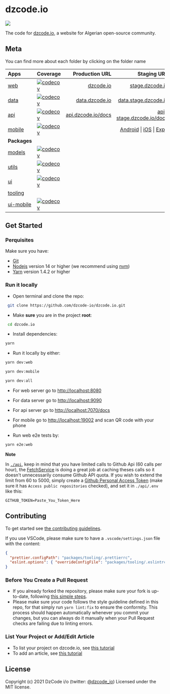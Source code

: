 # dzcode.io

[<img src="http://img.shields.io/badge/Join%20us%20on%20Slack-@dzcode.io-yellow.svg?logo=slack">](https://join.slack.com/t/dzcode/shared_invite/zt-ek9kscb7-m8z_~cBjX79l~uchuABPFQ)

The code for [dzcode.io](https://dzcode.io), a website for Algerian open-source community.

## Meta

You can find more about each folder by clicking on the folder name

| **Apps**                          | **Coverage**                                                                                                                      |                               **Production URL** |                                                                                                                                                                                     **Staging URL** |                                     **Local URL** |
| :-------------------------------- | :-------------------------------------------------------------------------------------------------------------------------------- | -----------------------------------------------: | --------------------------------------------------------------------------------------------------------------------------------------------------------------------------------------------------: | ------------------------------------------------: |
| [web](./web)                      | [![codecov](https://codecov.io/gh/dzcode-io/dzcode.io/graph/badge.svg?flag=web)](https://codecov.io/gh/dzcode-io/dzcode.io)       |                   [dzcode.io](https://dzcode.io) |                                                                                                                                                          [stage.dzcode.io](https://stage.dzcode.io) |           [localhost:8080](http://localhost:8080) |
| [data](./data)                    | [![codecov](https://codecov.io/gh/dzcode-io/dzcode.io/graph/badge.svg?flag=data)](https://codecov.io/gh/dzcode-io/dzcode.io)      |         [data.dzcode.io](https://data.dzcode.io) |                                                                                                                                                [data.stage.dzcode.io](https://data.stage.dzcode.io) |           [localhost:9090](http://localhost:9090) |
| [api](./api)                      | [![codecov](https://codecov.io/gh/dzcode-io/dzcode.io/graph/badge.svg?flag=api)](https://codecov.io/gh/dzcode-io/dzcode.io)       | [api.dzcode.io/docs](https://api.dzcode.io/docs) |                                                                                                                                        [api-stage.dzcode.io/docs](https://api-stage.dzcode.io/docs) | [localhost:7070/docs](http://localhost:7070/docs) |
| [mobile](./mobile)                | [![codecov](https://codecov.io/gh/dzcode-io/dzcode.io/graph/badge.svg?flag=mobile)](https://codecov.io/gh/dzcode-io/dzcode.io)    |                                                  | [Android](https://play.google.com/store/apps/details?id=io.dzcode.mobile) \| [iOS](https://testflight.apple.com/join/XDcfIqdJ) \| [Expo](https://expo.dev/@zakman.dev/dzcode?release-channel=stage) |         [localhost:19002](http://localhost:19002) |
| **Packages**                      |                                                                                                                                   |                                                  |                                                                                                                                                                                                     |                                                   |
| [models](./packages/models)       | [![codecov](https://codecov.io/gh/dzcode-io/dzcode.io/graph/badge.svg?flag=models)](https://codecov.io/gh/dzcode-io/dzcode.io)    |                                                  |                                                                                                                                                                                                     |                                                   |
| [utils](./packages/utils)         | [![codecov](https://codecov.io/gh/dzcode-io/dzcode.io/graph/badge.svg?flag=utils)](https://codecov.io/gh/dzcode-io/dzcode.io)     |                                                  |                                                                                                                                                                                                     |                                                   |
| [ui](./packages/ui)               | [![codecov](https://codecov.io/gh/dzcode-io/dzcode.io/graph/badge.svg?flag=ui)](https://codecov.io/gh/dzcode-io/dzcode.io)        |                                                  |                                                                                                                                                                                                     |                                                   |
| [tooling](./packages/tooling)     |                                                                                                                                   |                                                  |                                                                                                                                                                                                     |                                                   |
| [ui-mobile](./packages/ui-mobile) | [![codecov](https://codecov.io/gh/dzcode-io/dzcode.io/graph/badge.svg?flag=ui-mobile)](https://codecov.io/gh/dzcode-io/dzcode.io) |                                                  |                                                                                                                                                                                                     |                                                   |

## Get Started

### Perquisites

Make sure you have:

- [Git](https://git-scm.com/)
- [Nodejs](https://nodejs.org/) version 14 or higher (we recommend using [nvm](https://github.com/nvm-sh/nvm))
- [Yarn](https://yarnpkg.com/) version 1.4.2 or higher

### Run it locally

- Open terminal and clone the repo:

```sh
 git clone https://github.com/dzcode-io/dzcode.io.git
```

- Make **sure** you are in the project **root**:

```sh
 cd dzcode.io
```

- Install dependencies:

```sh
yarn
```

- Run it locally by either:

```sh
yarn dev:web
```

```sh
yarn dev:mobile
```

```sh
yarn dev:all
```

- For web server go to <http://localhost:8080>
- For data server go to <http://localhost:9090>
- For api server go to <http://localhost:7070/docs>
- For mobile go to <http://localhost:19002> and scan QR code with your phone

- Run web e2e tests by:

```sh
yarn e2e:web
```

**Note**

In [`./api`](./api), keep in mind that you have limited calls to Github Api (60 calls per hour), the [FetchService](./api/src/fetch/service.ts) is doing a great job at caching theses calls so it doesn't unnecessarily consume Github API quota. If you wish to extend the limit from 60 to 5000, simply create a [Github Personal Access Token](https://github.com/settings/tokens) (make sure it has `Access public repositories` checked), and set it in `./api/.env` like this:

```.env
GITHUB_TOKEN=Paste_You_Token_Here
```

## Contributing

To get started see [the contributing guidelines](https://github.com/dzcode-io/dzcode.io/blob/main/.github/CONTRIBUTING.md).

If you use VSCode, please make sure to have a `.vscode/settings.json` file with the content:

```json
{
  "prettier.configPath": "packages/tooling/.prettierrc",
  "eslint.options": { "overrideConfigFile": "packages/tooling/.eslintrc.json" }
}
```

### Before You Create a Pull Request

- If you already forked the repository, please make sure your fork is up-to-date, following [this simple steps](https://www.dzcode.io/Learn/Git_Basics/Syncing_An_Old_Forked_Repository_With_Upstream).
- Please make sure your code follows the style guideline defined in this repo, for that simply run `yarn lint:fix` to ensure the conformity. This process should happen automatically whenever you commit your changes, but you can always do it manually when your Pull Request checks are failing due to linting errors.

### List Your Project or Add/Edit Article

- To list your project on dzcode.io, see [this tutorial](https://dzcode.io/Learn/About_dzcode_io/Add_Your_Project_To_dzcode_io)
- To add an article, see [this tutorial](https://dzcode.io/Learn/About_dzcode_io/Add_Your_Article_To_dzcode_io)

## License

Copyright (c) 2021 DzCode i/o (twitter: [@dzcode_io](https://twitter.com/dzcode_io)) Licensed under the MIT license.
